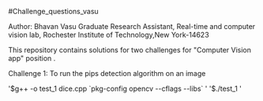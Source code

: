 #Challenge_questions_vasu

Author: Bhavan Vasu
Graduate Research Assistant,
Real-time and computer vision lab,
Rochester Institute of Technology,New York-14623

This repository contains solutions for two challenges for "Computer Vision app" position .

Challenge 1: 
To run the pips detection algorithm on an image

'$g++ -o test_1 dice.cpp `pkg-config opencv --cflags --libs` '
'$./test_1 '




